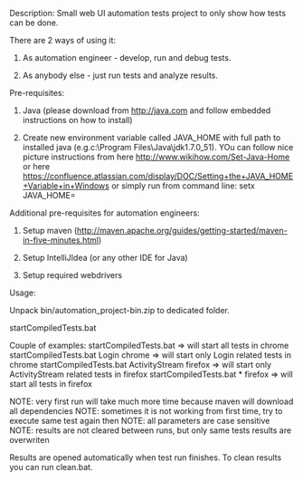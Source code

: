 Description:
Small web UI automation tests project to only show how tests can be done.

There are 2 ways of using it:

1. As automation engineer - develop, run and debug tests.

2. As anybody else - just run tests and analyze results.

Pre-requisites:

1. Java (please download from http://java.com and follow embedded instructions on how to install)

2. Create new environment variable called JAVA_HOME with full path to installed java (e.g.c:\Program Files\Java\jdk1.7.0_51). YOu can follow nice picture instructions from here http://www.wikihow.com/Set-Java-Home or here https://confluence.atlassian.com/display/DOC/Setting+the+JAVA_HOME+Variable+in+Windows or simply run from command line: setx JAVA_HOME=<your path to java>


Additional pre-requisites for automation engineers:

1. Setup maven (http://maven.apache.org/guides/getting-started/maven-in-five-minutes.html)

2. Setup IntelliJIdea (or any other IDE for Java)

3. Setup required webdrivers



Usage:

Unpack bin/automation_project-bin.zip to dedicated folder.


startCompiledTests.bat <module> <browser>


Couple of examples: 
	startCompiledTests.bat 						=> will start all tests in chrome
	startCompiledTests.bat Login chrome			=> will start only Login related tests in chrome
	startCompiledTests.bat ActivityStream firefox	=> will start only ActivityStream related tests in firefox
	startCompiledTests.bat * firefox			=> will start all tests in firefox


NOTE: very first run will take much more time because maven will download all dependencies
NOTE: sometimes it is not working from first time, try to execute same test again then
NOTE: all parameters are case sensitive
NOTE: results are not cleared between runs, but only same tests results are overwriten


Results are opened automatically when test run finishes. 
To clean results you can run clean.bat.